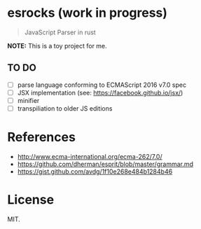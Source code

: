 esrocks (work in progress)
==========================

> JavaScript Parser in rust

**NOTE:** This is a toy project for me.

## TO DO

- [ ] parse language conforming to ECMAScript 2016 v7.0 spec
- [ ] JSX implementation (see: https://facebook.github.io/jsx/)
- [ ] minifier
- [ ] transpiliation to older JS editions

References
==========

- http://www.ecma-international.org/ecma-262/7.0/
- https://github.com/dherman/esprit/blob/master/grammar.md
- https://gist.github.com/avdg/1f10e268e484b1284b46

License
=======

MIT.
